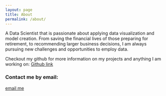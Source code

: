 ```yaml
---
layout: page
title: About
permalink: /about/
---
```


A Data Scientist that is passionate about applying data visualization and model creation. From saving the financial lives of those preparing for retirement, to recommending larger business decisions, I am always pursuing new challenges and opportunities to employ data.

Checkout my github for more information on my projects and anything I am working on:
[Github link](https://github.com/aL1asWIN)

### Contact me by email:

[email me](alexjwin@gmail.com)


